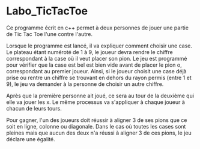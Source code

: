 # Labo_TicTacToe

Ce programme écrit en c++ permet à deux personnes de jouer une partie de Tic Tac Toe l'une contre l'autre.

Lorsque le programme est lancé, il va expliquer comment choisir une case.
Le plateau étant numéroté de 1 à 9, le joueur devra rendre le chiffre correspondant à la case où il veut placer son pion.
Le jeu est programmé pour vérifier que la case est bel est bien vide avant de placer le pion o, correspondant au premier joueur.
Ainsi, si le joueur choisit une case déjà prise ou rentre un chiffre se trouvant en dehors du rayon permis (entre 1 et 9), le jeu va demander à la personne de choisir un autre chiffre.

Après que la première personne ait joué, ce sera au tour de la deuxième qui elle va jouer les x.
Le même processus va s'appliquer à chaque joueur à chacun de leurs tours.

Pour gagner, l'un des joueurs doit réussir à aligner 3 de ses pions que ce soit en ligne, colonne ou diagonale.
Dans le cas où toutes les cases sont pleines mais que aucun des deux n'a réussi à aligner 3 de ces pions, le jeu déclare une égalité.
